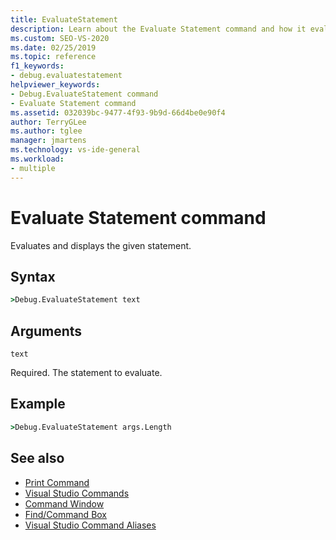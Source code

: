 ```yaml
---
title: EvaluateStatement
description: Learn about the Evaluate Statement command and how it evaluates and displays the given statement.
ms.custom: SEO-VS-2020
ms.date: 02/25/2019
ms.topic: reference
f1_keywords:
- debug.evaluatestatement
helpviewer_keywords:
- Debug.EvaluateStatement command
- Evaluate Statement command
ms.assetid: 032039bc-9477-4f93-9b9d-66d4be0e90f4
author: TerryGLee
ms.author: tglee
manager: jmartens
ms.technology: vs-ide-general
ms.workload:
- multiple
---
```

# Evaluate Statement command

Evaluates and displays the given statement.

## Syntax

```cmd
>Debug.EvaluateStatement text
```

## Arguments

`text`

Required. The statement to evaluate.

## Example

```cmd
>Debug.EvaluateStatement args.Length
```

## See also

- [Print Command](../../ide/reference/print-command.md)
- [Visual Studio Commands](../../ide/reference/visual-studio-commands.md)
- [Command Window](../../ide/reference/command-window.md)
- [Find/Command Box](../../ide/find-command-box.md)
- [Visual Studio Command Aliases](../../ide/reference/visual-studio-command-aliases.md)
